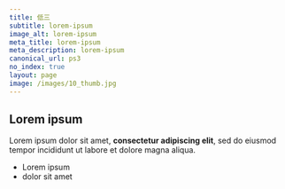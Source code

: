 ```yaml
---
title: 低三
subtitle: lorem-ipsum
image_alt: lorem-ipsum
meta_title: lorem-ipsum
meta_description: lorem-ipsum
canonical_url: ps3
no_index: true
layout: page
image: /images/10_thumb.jpg
---
```

## Lorem ipsum

Lorem ipsum dolor sit amet, **consectetur adipiscing elit**, sed do eiusmod tempor incididunt ut labore et dolore magna aliqua.

- Lorem ipsum
- dolor sit amet